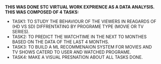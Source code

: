 **THIS WAS DONE STC VIRTUAL WORK EXPRIENCE AS A DATA ANALYSIS.\
THIS WAS COMPOSED OF 4 TASKS:** 
* TASK1: TO STUDY THE BEHAVIOUR OF THE VIEWERS IN REAGARDS OF (HD VS SD) DIFFRENTATING BY PROGRAME TYPE (MOVIE OR TV SERIES).
* TASK2: TO PREDICT THE WATCHTIME IN THE NEXT TO MONTHES BASED ON THE DATA OF THE LAST 4 MONTHS.
* TASK3: TO BUILD A ML RECOMMENAION SYSTEM FOR MOVIES AND TV SHOWS CATERD TO USER AND WATCHED PROGRAME.
* TASK4: MAKE A VISUAL PRESNATION ABOUT ALL TASKS DONE.
